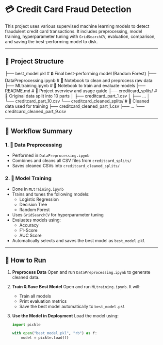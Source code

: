 # 💳 Credit Card Fraud Detection

This project uses various supervised machine learning models to detect fraudulent credit card transactions. It includes preprocessing, model training, hyperparameter tuning with `GridSearchCV`, evaluation, comparison, and saving the best-performing model to disk.

---

## 📁 Project Structure
├── best_model.pkl # 🔒 Final best-performing model (Random Forest)
├── DataPreprocessing.ipynb # 🧹 Notebook to clean and preprocess raw data
├── MLtraining.ipynb # 🤖 Notebook to train and evaluate models
├── README.md # 📘 Project overview and usage guide
├── creditcard_splits/ # 📂 Original data split into 10 parts
│ ├── creditcard_part_1.csv
│ ├── ...
│ └── creditcard_part_10.csv
└── creditcard_cleaned_splits/ # 📂 Cleaned data used for training
├── creditcard_cleaned_part_1.csv
├── ...
└── creditcard_cleaned_part_9.csv


---

## 🚀 Workflow Summary

### 1. 🔄 Data Preprocessing
- Performed in `DataPreprocessing.ipynb`
- Combines and cleans all CSV files from `creditcard_splits/`
- Saves cleaned CSVs into `creditcard_cleaned_splits/`

### 2. 🤖 Model Training
- Done in `MLtraining.ipynb`
- Trains and tunes the following models:
  - Logistic Regression
  - Decision Tree
  - Random Forest
- Uses `GridSearchCV` for hyperparameter tuning
- Evaluates models using:
  - Accuracy
  - F1-Score
  - AUC Score
- Automatically selects and saves the best model as `best_model.pkl`

---

## 🧪 How to Run

1. **Preprocess Data**
   Open and run `DataPreprocessing.ipynb` to generate cleaned data.

2. **Train & Save Best Model**
   Open and run `MLtraining.ipynb`. It will:
   - Train all models
   - Print evaluation metrics
   - Save the best model automatically to `best_model.pkl`

3. **Use the Model in Deployment**
   Load the model using:
   ```python
   import pickle

   with open("best_model.pkl", "rb") as f:
       model = pickle.load(f)
